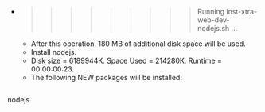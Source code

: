 * >>>>>>>>> Running inst-xtra-web-dev-nodejs.sh ...
  * After this operation, 180 MB of additional disk space will be used.
  * Install nodejs.
  * Disk size = 6189944K. Space Used = 214280K. Runtime = 00:00:00:23.
  * The following NEW packages will be installed:
  ```bash
nodejs
  ```
